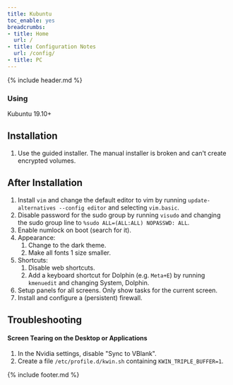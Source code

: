 ```yaml
---
title: Kubuntu
toc_enable: yes
breadcrumbs:
- title: Home
  url: /
- title: Configuration Notes
  url: /config/
- title: PC
---
```

{% include header.md %}

### Using
Kubuntu 19.10+

## Installation

1. Use the guided installer. The manual installer is broken and can't create encrypted volumes.

## After Installation

1. Install `vim` and change the default editor to vim by running `update-alternatives --config editor` and selecting `vim.basic`.
2. Disable password for the sudo group by running `visudo` and changing the sudo group line to `%sudo ALL=(ALL:ALL) NOPASSWD: ALL`.
3. Enable numlock on boot \(search for it\).
4. Appearance:
   1. Change to the dark theme.
   2. Make all fonts 1 size smaller.
5. Shortcuts:
   1. Disable web shortcuts.
   2. Add a keyboard shortcut for Dolphin \(e.g. `Meta+E`\) by running `kmenuedit` and changing System, Dolphin.
6. Setup panels for all screens. Only show tasks for the current screen.
7. Install and configure a \(persistent\) firewall.

## Troubleshooting

#### Screen Tearing on the Desktop or Applications

1. In the Nvidia settings, disable "Sync to VBlank".
2. Create a file `/etc/profile.d/kwin.sh` containing `KWIN_TRIPLE_BUFFER=1`.

{% include footer.md %}
